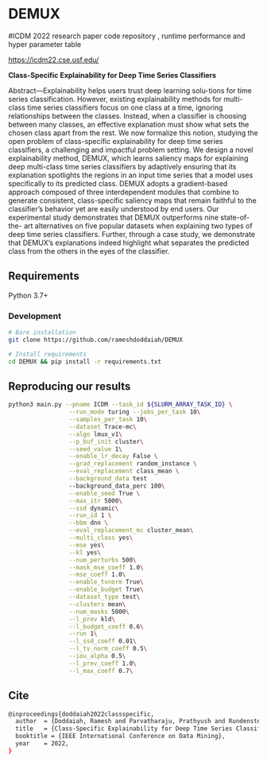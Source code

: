 # DEMUX
#ICDM 2022 research paper code repository , runtime performance and hyper parameter table

https://icdm22.cse.usf.edu/

**Class-Specific Explainability for Deep Time Series Classifiers**

Abstract—Explainability helps users trust deep learning solu-tions for time series classification. However, existing explainability methods for multi-class time series classifiers focus on one class at a time, ignoring relationships between the classes. Instead, when a classifier is choosing between many classes, an effective explanation must show what sets the chosen class apart from the rest. We now formalize this notion, studying the open problem of class-specific explainability for deep time series classifiers, a challenging and impactful problem setting. We design a novel explainability method, DEMUX, which learns saliency maps for explaining deep multi-class time series classifiers by adaptively ensuring that its explanation spotlights the regions in an input time series that a model uses specifically to its predicted class. DEMUX adopts a gradient-based approach composed of three interdependent modules that combine to generate consistent, class-specific saliency maps that remain faithful to the classifier’s behavior yet are easily understood by end users. Our experimental study demonstrates that DEMUX outperforms nine state-of-the-
art alternatives on five popular datasets when explaining two types of deep time series classifiers. Further, through a case study, we demonstrate that DEMUX’s explanations indeed highlight what separates the predicted class from the others in the eyes of the classifier.

## Requirements
Python 3.7+

### Development
```bash
# Bare installation
git clone https://github.com/rameshdoddaiah/DEMUX

# Install requirements
cd DEMUX && pip install -r requirements.txt
```

## Reproducing our results
```bash
python3 main.py --pname ICDM --task_id ${SLURM_ARRAY_TASK_ID} \
                 --run_mode turing --jobs_per_task 10\
                 --samples_per_task 10\
                 --dataset Trace-mc\
                 --algo lmux_v1\
                 --p_buf_init cluster\
                 --seed_value 1\
                 --enable_lr_decay False \
                 --grad_replacement random_instance \
                 --eval_replacement class_mean \
                 --background_data test 
                 --background_data_perc 100\
                 --enable_seed True \
                 --max_itr 5000\
                 --ssd dynamic\
                 --run_id 1 \
                 --bbm dnn \
                 --eval_replacement_mc cluster_mean\
                 --multi_class yes\
                 --mse yes\
                 --kl yes\
                 --num_perturbs 500\
                 --mask_mse_coeff 1.0\
                 --mse_coeff 1.0\
                 --enable_tvnorm True\
                 --enable_budget True\
                 --dataset_type test\
                 --clusters mean\
                 --num_masks 5000\
                 --l_prev kld\
                 --l_budget_coeff 0.6\
                 --run 1\
                 --l_ssd_coeff 0.01\
                 --l_tv_norm_coeff 0.5\
                 --iou_alpha 0.5\
                 --l_prev_coeff 1.0\
                 --l_max_coeff 0.7\
```


## Cite
```bash
@inproceedings{doddaiah2022classspecific,
  author  = {Doddaiah, Ramesh and Parvatharaju, Prathyush and Rundensteiner, Elke and Hartvigsen, Thomas},
  title   = {Class-Specific Explainability for Deep Time Series Classifiers},
  booktitle = {IEEE International Conference on Data Mining},
  year    = 2022,
}
```
